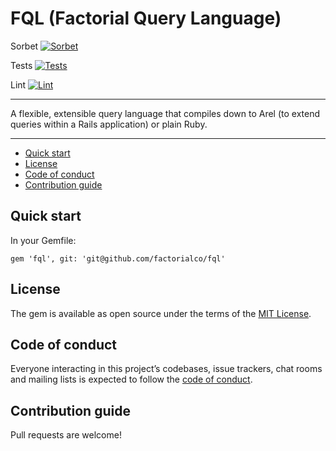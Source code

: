# FQL (Factorial Query Language)

Sorbet [![Sorbet](https://badge.buildkite.com/8d6c672b005b523fb3fa6b7aa014d0ee181535f3339267147b.svg?branch=main&step=Sorbet)](https://buildkite.com/factorial/test-fql)

Tests [![Tests](https://badge.buildkite.com/8d6c672b005b523fb3fa6b7aa014d0ee181535f3339267147b.svg?branch=main&step=Test)](https://buildkite.com/factorial/test-fql)

Lint [![Lint](https://badge.buildkite.com/8d6c672b005b523fb3fa6b7aa014d0ee181535f3339267147b.svg?branch=main&step=Lint)](https://buildkite.com/factorial/test-fql)

---

A flexible, extensible query language that compiles down to Arel (to extend queries within a Rails application) or plain Ruby.

---

- [Quick start](#quick-start)
- [License](#license)
- [Code of conduct](#code-of-conduct)
- [Contribution guide](#contribution-guide)

## Quick start

In your Gemfile:

```
gem 'fql', git: 'git@github.com/factorialco/fql'
```

## License

The gem is available as open source under the terms of the [MIT License](LICENSE.txt).

## Code of conduct

Everyone interacting in this project’s codebases, issue trackers, chat rooms and mailing lists is expected to follow the [code of conduct](CODE_OF_CONDUCT.md).

## Contribution guide

Pull requests are welcome!
